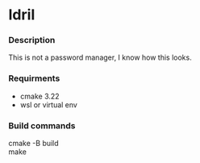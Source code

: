 # Idril

### Description
This is not a password manager, I know how this looks.

### Requirments 
- cmake 3.22
- wsl or virtual env

### Build commands
cmake -B build <br />
make
